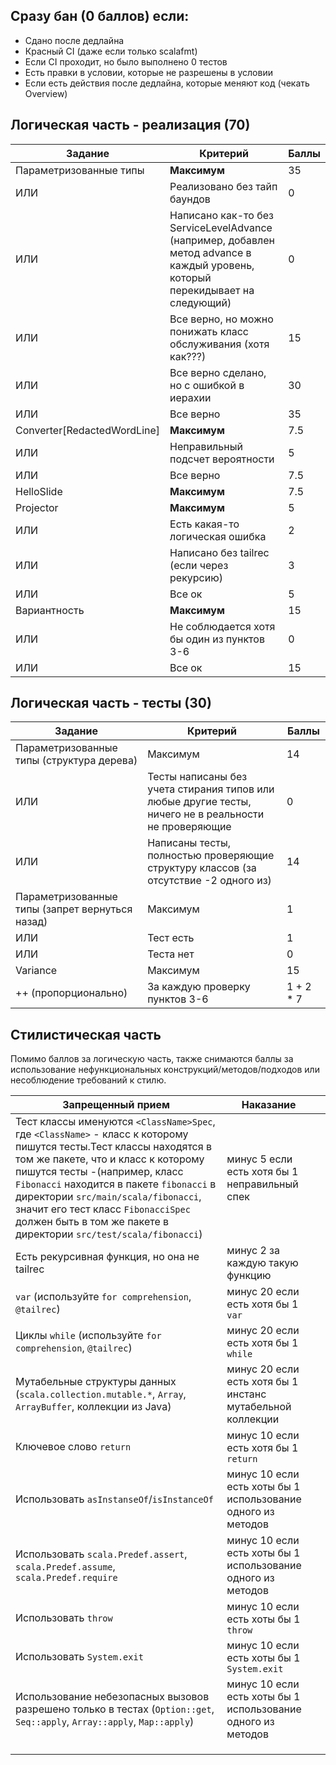 ## Сразу бан (0 баллов) если:

- Сдано после дедлайна
- Красный CI (даже если только scalafmt)
- Если CI проходит, но было выполнено 0 тестов
- Есть правки в условии, которые не разрешены в условии
- Если есть действия после дедлайна, которые меняют код (чекать Overview)

## Логическая часть - реализация (70)

| Задание                       | Критерий                                                                                                                                  | Баллы |
|-------------------------------|-------------------------------------------------------------------------------------------------------------------------------------------|-------|
|        Параметризованные типы | **Максимум**                                                                                                                              | 35    |
| ИЛИ                           | Реализовано без тайп баундов                                                                                                              | 0     |
| ИЛИ                           |        Написано   как-то без ServiceLevelAdvance (например, добавлен метод advance в каждый   уровень, который перекидывает на следующий) | 0     |
| ИЛИ                           | Все верно, но можно понижать класс обслуживания (хотя как???)                                                                             | 15    |
| ИЛИ                           | Все верно сделано, но с ошибкой в иерахии                                                                                                 | 30    |
| ИЛИ                           | Все верно                                                                                                                                 | 35    |
| Converter[RedactedWordLine]   | **Максимум**                                                                                                                              | 7.5   |
| ИЛИ                           | Неправильный подсчет вероятности                                                                                                          | 5     |
| ИЛИ                           | Все верно                                                                                                                                 | 7.5   |
|        HelloSlide             | **Максимум**                                                                                                                              | 7.5   |
| Projector                     | **Максимум**                                                                                                                              | 5     |
| ИЛИ                           | Есть какая-то логическая ошибка                                                                                                           | 2     |
| ИЛИ                           | Написано без tailrec (если через рекурсию)                                                                                                | 3     |
| ИЛИ                           | Все ок                                                                                                                                    | 5     |
| Вариантность                  | **Максимум**                                                                                                                              | 15    |
| ИЛИ                           | Не соблюдается хотя бы один из пунктов 3-6                                                                                                | 0     |
| ИЛИ                           | Все ок                                                                                                                                    | 15    |

## Логическая часть - тесты (30)

| Задание                                                | Критерий                                                                                                | Баллы     |
|--------------------------------------------------------|---------------------------------------------------------------------------------------------------------|-----------|
|        Параметризованные типы (структура дерева)       | Максимум                                                                                                | 14        |
| ИЛИ                                                    | Тесты написаны без учета стирания типов или любые другие тесты, ничего не   в реальности не проверяющие | 0         |
| ИЛИ                                                    | Написаны тесты, полностью проверяющие структуру классов (за отсутствие -2   одного из)                  | 14        |
|        Параметризованные типы (запрет вернуться назад) | Максимум                                                                                                | 1         |
| ИЛИ                                                    | Тест есть                                                                                               | 1         |
| ИЛИ                                                    | Теста нет                                                                                               | 0         |
|        Variance                                        | Максимум                                                                                                | 15        |
| ++ (пропорционально)                                   | За каждую проверку пунктов 3-6                                                                          | 1 + 2 * 7 |

## Стилистическая часть

Помимо баллов за логическую часть, также снимаются баллы за использование нефункциональных конструкций/методов/подходов
или несоблюдение требований к стилю.

| Запрещенный прием                                                                                                                                                                                                                                                                                                                                                                        | Наказание                                                    |   |
|------------------------------------------------------------------------------------------------------------------------------------------------------------------------------------------------------------------------------------------------------------------------------------------------------------------------------------------------------------------------------------------|--------------------------------------------------------------|---|
| Тест классы именуются `<ClassName>Spec`, где `<ClassName>` - класс к которому пишутся тесты.Тест классы находятся в том же пакете, что и класс к которому пишутся тесты -(например, класс `Fibonacci` находится в пакете `fibonacci` в директории `src/main/scala/fibonacci`, значит его тест класс `FibonacciSpec` должен быть в том же пакете в директории `src/test/scala/fibonacci`) | минус 5 если есть хотя бы 1 неправильный спек                |   |
| Есть рекурсивная функция, но она не tailrec                                                                                                                                                                                                                                                                                                                                              | минус 2 за каждую такую функцию                              |   |
| `var`  (используйте `for comprehension`, `@tailrec`)                                                                                                                                                                                                                                                                                                                                     | минус 20 если есть хотя бы 1 `var`                           |   |
| Циклы `while`  (используйте `for comprehension`, `@tailrec`)                                                                                                                                                                                                                                                                                                                             | минус 20 если есть хотя бы 1 `while`                         |   |
| Мутабельные структуры данных (`scala.collection.mutable.*`, `Array`, `ArrayBuffer`, коллекции из Java)                                                                                                                                                                                                                                                                                   | минус 20 если есть хотя бы 1 инстанс мутабельной коллекции   |   |
| Ключевое слово `return`                                                                                                                                                                                                                                                                                                                                                                  | минус 10 если есть хотя бы 1 `return`                        |   |
| Использовать `asInstanseOf`/`isInstanceOf`                                                                                                                                                                                                                                                                                                                                               | минус 10 если есть хоты бы 1 использование одного из методов |   |
| Использовать `scala.Predef.assert`, `scala.Predef.assume`, `scala.Predef.require`                                                                                                                                                                                                                                                                                                        | минус 10 если есть хоты бы 1 использование одного из методов |   |
| Использовать `throw`                                                                                                                                                                                                                                                                                                                                                                     | минус 10 если есть хоты бы 1 `throw`                         |   |
| Использовать `System.exit`                                                                                                                                                                                                                                                                                                                                                               | минус 10 если есть хоты бы 1 `System.exit`                   |   |
| Использование небезопасных вызовов разрешено только в тестах (`Option::get`, `Seq::apply`, `Array::apply`, `Map::apply`)                                                                                                                                                                                                                                                                 | минус 10 если есть хоты бы 1 использование одного из методов |   |
|                                                                                                                                                                                                                                                                                                                                                                                          |                                                              |   |
|                                                                                                                                                                                                                                                                                                                                                                                          |                                                              |   |
|                                                                                                                                                                                                                                                                                                                                                                                          |                                                              |   |